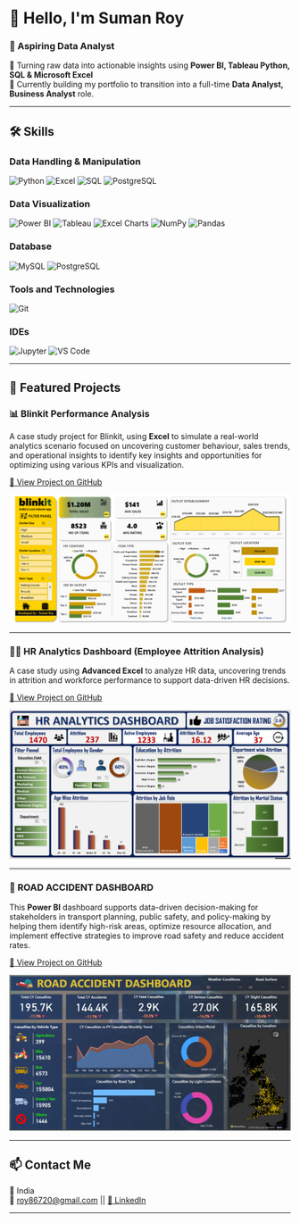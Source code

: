 # 👋 Hello, I'm Suman Roy

### 💼 Aspiring Data Analyst
🔹 Turning raw data into actionable insights using **Power BI, Tableau Python, SQL & Microsoft Excel**  
🔹 Currently building my portfolio to transition into a full-time **Data Analyst, Business Analyst** role.

---

## 🛠️ Skills

### Data Handling & Manipulation
![Python](https://img.shields.io/badge/Python-3776AB?style=for-the-badge&logo=python&logoColor=white)
![Excel](https://img.shields.io/badge/Microsoft%20Excel-217346?style=for-the-badge&logo=microsoft-excel&logoColor=white)
![SQL](https://img.shields.io/badge/SQL-4479A1?style=for-the-badge&logo=mysql&logoColor=white)
![PostgreSQL](https://img.shields.io/badge/PostgreSQL-336791?style=for-the-badge&logo=postgresql&logoColor=white)


### Data Visualization
![Power BI](https://img.shields.io/badge/Power_BI-F2C811?style=for-the-badge&logo=powerbi&logoColor=black)
![Tableau](https://img.shields.io/badge/Tableau-E97627?style=for-the-badge&logo=tableau&logoColor=white)
![Excel Charts](https://img.shields.io/badge/Excel%20Charts-217346?style=for-the-badge&logo=microsoft-excel&logoColor=white)
![NumPy](https://img.shields.io/badge/Numpy-%23013243.svg?style=for-the-badge&logo=numpy&logoColor=white)
![Pandas](https://img.shields.io/badge/Pandas-%23150458.svg?style=for-the-badge&logo=pandas&logoColor=white)


### Database  
![MySQL](https://img.shields.io/badge/MySQL-%2300f.svg?style=for-the-badge&logo=mysql&logoColor=white)
![PostgreSQL](https://img.shields.io/badge/PostgreSQL-%23336791.svg?style=for-the-badge&logo=postgresql&logoColor=white)

### Tools and Technologies  
![Git](https://img.shields.io/badge/Git-%23F05032.svg?style=for-the-badge&logo=git&logoColor=white)

### IDEs  
![Jupyter](https://img.shields.io/badge/Jupyter-%23F37626.svg?style=for-the-badge&logo=jupyter&logoColor=white)
![VS Code](https://img.shields.io/badge/VS_Code-%23007ACC.svg?style=for-the-badge&logo=visual-studio-code&logoColor=white)

---

## 🧠 Featured Projects

### 📊 Blinkit Performance Analysis
A case study project for Blinkit, using **Excel** to simulate a real-world analytics scenario focused on uncovering customer behaviour, sales trends, and operational insights to identify key insights and opportunities for optimizing using various KPIs and visualization.

[🔗 View Project on GitHub](https://github.com/SumanRoySR/Blinkit-Sales-Dashboard---Advanced-Excel-Project)

![Data Model](https://github.com/SumanRoySR/Blinkit-Sales-Dashboard---Advanced-Excel-Project/blob/main/Blinkit%20Sales%20Dashboard%20image.png)

---

### 👨‍💼 HR Analytics Dashboard (Employee Attrition Analysis)
A case study using **Advanced Excel** to analyze HR data, uncovering trends in attrition and workforce performance to support data-driven HR decisions.

[🔗 View Project on GitHub](https://github.com/SumanRoySR/-HR-Analytics-Dashboard---Employee-Attrition-Analysis---Excel)

![Data Model](https://github.com/SumanRoySR/-HR-Analytics-Dashboard---Employee-Attrition-Analysis---Excel/blob/main/Dashboard.png)

---

### 🚗 ROAD ACCIDENT DASHBOARD
This **Power BI** dashboard supports data-driven decision-making for stakeholders in transport planning, public safety, and policy-making by helping them identify high-risk areas, optimize resource allocation, and implement effective strategies to improve road safety and reduce accident rates.

[🔗 View Project on GitHub](https://github.com/SumanRoySR/Road-Accident-Dashboard-)

![Data Model](https://github.com/SumanRoySR/Road-Accident-Dashboard-/blob/main/Dashboard.png)

---

## 📫 Contact Me
📍 India  
📧 roy86720@gmail.com ||
[💼 LinkedIn](https://www.linkedin.com/in/suman-roy-563872335/)

---








